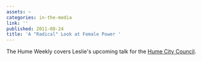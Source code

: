 ```yaml
---
assets: ~
categories: in-the-media
link: ''
published: 2011-08-24
title: 'A "Radical" Look at Female Power '
---
```

The Hume Weekly covers Leslie's upcoming talk for the [Hume City Council](http://cannold.com/events/event/women-in-front-at-the-hume-city-council/). 